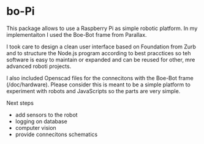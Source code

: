 # bo-Pi
This package allows to use a Raspberry Pi as simple robotic platform. In my implementaiton I used the Boe-Bot frame from Parallax.

I took care to design a clean user interface based on Foundation from Zurb and to structure the Node.js program according to best pracctices so teh software is easy to maintain or expanded and can be reused for other, mre advanced roboti projects.

I also included Openscad files for the connecitons with the Boe-Bot frame (/doc/hardware). Please consider this is meant to be a simple platform to experiment with robots and JavaScripts so the parts are very simple.

Next steps
- add sensors to the robot
- logging on database
- computer vision
- provide connecitons schematics
